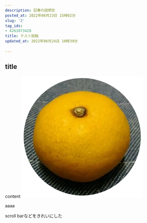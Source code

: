 ```yaml
---
description: 記事の説明文
posted_at: 2022年06月23日 15時02分
slug: '2'
tag_ids:
- 4261073428
title: テスト投稿
updated_at: 2022年06月24日 10時39分

---
```

## title
content
<img src='/static/images/articles/2/4a694490afe72062b10e4cbf5aa16fa2.webp' origin_url='https://user-images.githubusercontent.com/42331656/175226459-e97c686f-3635-4553-bea0-36532a3d1030.png' alt='orange_icon' />

aaaa

scroll barなどをきれいにした
